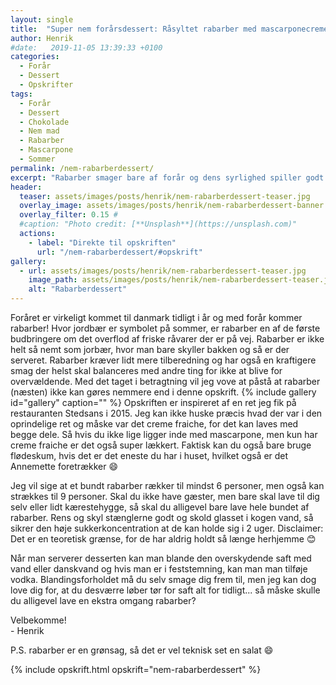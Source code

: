 ```yaml
---
layout: single
title:  "Super nem forårsdessert: Råsyltet rabarber med mascarponecreme og chokolade"
author: Henrik
#date:   2019-11-05 13:39:33 +0100
categories:  
  - Forår 
  - Dessert
  - Opskrifter
tags: 
  - Forår 
  - Dessert
  - Chokolade  
  - Nem mad
  - Rabarber
  - Mascarpone
  - Sommer
permalink: /nem-rabarberdessert/
excerpt: "Rabarber smager bare af forår og dens syrlighed spiller godt op imod den fede mascarpone creme og den mørke chokolade."
header:
  teaser: assets/images/posts/henrik/nem-rabarberdessert-teaser.jpg
  overlay_image: assets/images/posts/henrik/nem-rabarberdessert-banner.jpg
  overlay_filter: 0.15 # 
  #caption: "Photo credit: [**Unsplash**](https://unsplash.com)"
  actions:
    - label: "Direkte til opskriften"
      url: "/nem-rabarberdessert/#opskrift"
gallery:
  - url: assets/images/posts/henrik/nem-rabarberdessert-teaser.jpg
    image_path: assets/images/posts/henrik/nem-rabarberdessert-teaser.jpg
    alt: "Rabarberdessert" 
---
```

Foråret er virkeligt kommet til danmark tidligt i år og med forår kommer rabarber! Hvor jordbær er symbolet på sommer, er rabarber en af de første budbringere om det overflod af friske råvarer der er på vej. Rabarber er ikke helt så nemt som jorbær, hvor man bare skyller bakken og så er der serveret. Rabarber kræver lidt mere tilberedning og har også en kraftigere smag der helst skal balanceres med andre ting for ikke at blive for overvældende. Med det taget i betragtning vil jeg vove at påstå at rabarber (næsten) ikke kan gøres nemmere end i denne opskrift. 
{% include gallery id="gallery"  caption="" %}
Opskriften er inspireret af en ret jeg fik på restauranten Stedsans i 2015. Jeg kan ikke huske præcis hvad der var i den oprindelige ret og måske var det creme fraiche, for det kan laves med begge dele. Så hvis du ikke lige ligger inde med mascarpone, men kun har creme fraiche er det også super lækkert. Faktisk kan du også bare bruge flødeskum, hvis det er det eneste du har i huset, hvilket også er det Annemette foretrækker :smile:

Jeg vil sige at et bundt rabarber rækker til mindst 6 personer, men også kan strækkes til 9 personer. Skal du ikke have gæster, men bare skal lave til dig selv eller lidt kærestehygge, så skal du alligevel bare lave hele bundet af rabarber. Rens og skyl stænglerne godt og skold glasset i kogen vand, så sikrer den høje sukkerkoncentration at de kan holde sig i 2 uger. Disclaimer: Det er en teoretisk grænse, for de har aldrig holdt så længe herhjemme :blush:

Når man serverer desserten kan man blande den overskydende saft med vand eller danskvand og hvis man er i feststemning, kan man man tilføje vodka. Blandingsforholdet må du selv smage dig frem til, men jeg kan dog love dig for, at du desværre løber tør for saft alt for tidligt... så måske skulle du alligevel lave en ekstra omgang rabarber?

Velbekomme!  
\- Henrik 

P.S. rabarber er en grønsag, så det er vel teknisk set en salat :smile:

{% include opskrift.html opskrift="nem-rabarberdessert" %}


[briocheburgerboller]: /Briocheburgerboller-med-Tangzhong/
[valdemarsro-fiskeburger]: https://www.valdemarsro.dk/fiskeburger-med-krydderurte-dressing/
[instragram2]: https://www.instagram.com/dejogmig/